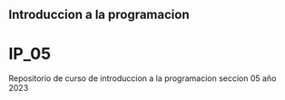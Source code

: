 ## Introduccion a la programacion
# IP_05
Repositorio de curso de introduccion a la programacion seccion 05 año 2023
